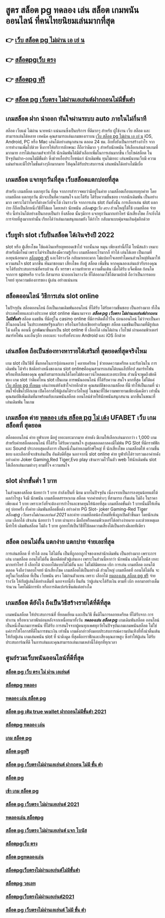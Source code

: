 # สูตร สล็อต pg ทดลอง เล่น สล็อต  เกมพนันออนไลน์ ที่คนไทยนิยมเล่นมากที่สุด

## 👉 [เว็บ สล็อต pg ไม่ผ่าน เอ เย่ น](https://finasteride365.com/new-slot-pg/)
## 👉 [สล็อตpgเว็บ ตรง](https://finasteride365.com/new-slot-pg/)
## 👉 [สล็อตpg ฟรี](https://finasteride365.com/new-slot-pg/)
## 👉 [สล็อต pg เว็บตรง ไม่ผ่านเอเย่นต์ฝากถอนไม่มีขั้นต่ํา](https://finasteride365.com/new-slot-pg/)

## เกมสล็อต ฝาก   นำออก ทันใจผ่านระบบ auto ภายในไม่กี่นาที 

สล็อต เว็บแม่ ไม่ผ่าน นายหน้า แน่นอนซึ่งเป็นบริการ ที่ดีมากๆ  สำหรับ ผู้ใช้งาน เว็บ สล็อต  และสามารถเล่นได้หลาย เทคนิค  คุณสามารถเล่นเกมของเราบน [เว็บ สล็อต pg ไม่ผ่าน เอ เย่ น](https://finasteride365.com/new-slot-pg/) iOS, Android, PC หรือ Mac เล่นได้อย่างสนุกสนาน ตลอด 24 ชม. อีกทั้งยังเป็นการสร้างกำไร จากการทำงานเพิ่มไปด้วย ซึ่งการให้บริการลักษณะ ก็ถือว่าดีมาก ๆ สำหรับนักพนัน ให้เลือกเล่นด้วยเกมที่มากมาย การได้เล่นเกมส์จะทำให้  นักเดิมพันได้มีตัวเลือกเพิ่มในการเล่นมากขึ้น  เว็บไซค์สล็อต ในปัจจุบันฝาก-ถอนไม่มีขั้นต่ำ ซึ่งช่วยเอื้อประโยชน์แก่  นักเดิมพัน ทุนไม่เยอะ เล่นพนันบนเว็บมี ความแม่นยำและมีโปรโมชั่นต่างๆอีกมากมาย ให้คุณได้รับประสบการณ์  เล่นพนันได้อย่างไม่มีเบื่อ

##  เกมสล็อต แจกทุกวันที่สุด เว็บสล็อตแตกบ่อยที่สุด

สำหรับ เกมสล็อต แตกทุกวัน ที่สุด จากการสำรวจพบว่ามีอยู่ในค่าย เกมสล็อตเกือบแทบทุกค่าย โดย เกมสล็อต แตกทุกวัน  มักจะเป็นที่ความสนใจ และได้รับ ได้รับความชื่นชอบ เจากนักเดิมพัน  เป็นอย่างมาก  เพราะไม่ว่าใครก็ต่างหวังที่จะได้ เงินรางวัล  จากการเล่น slot กันทั้งนั้น การเลือกเล่น slot แตกง่าย  ก็ถือเป็นอีกหนึ่งวิธีที่ได้ผล โดยเหล่า นักพนัน *สล็อตpgเว็บ ตรง*  ส่วนใหญ่ได้ใช้ เกมสล็อต จ่ายจริง นี้ทำเงินได้อย่างเป็นกอบเป็นกำ ยิ่งสล็อต นั้นๆมีการ แจกทุกวันมากเท่าไหร่  นักเสี่ยงโชค ก็จะยิ่งได้ การจ่ายที่สูงมากเท่านั้น เรียกได้ว่าเล่นเกมสนุกแถมยัง ได้กำไร  กลับมาแบบคุ้มจนเกินคุ้มอีกด้วย


## เว็บยูฟ่า slot  เว็บปั่นสล็อต ได้เงินจริงปี 2022

 slot หรือ ตู้เสี่ยงโชค ใช้แค่เงินเหรียญหยอดเข้าไป จากนั้นกด  หมุน  เพียงเท่านี้ก็ได้ โบนัสแล้ว เหมาะสำหรับมือใหม่  เพราะไม่จำเป็นต้องมีความรู้เรื่อง เกมสล็อตอะไรมากก็ ทำได้ เล่นได้เลย เป็นเกมที่ลงทุนน้อยมาก [สล็อตpg ฟรี](https://finasteride365.com/new-slot-pg/) และได้รางวัล กลับมาเยอะมาก ไม่แปลกใจเลยทำไมคนส่วนใหญ่หันมาให้ความสนใจ slot มากขึ้น หันมาชอบมา เสี่ยงโชค กับตู้ สล็อต เพิ่มขึ้น หากคุณลองเล่นแล้วรับรองคุณจะได้รับประสบการณ์ที่ครบถ้วน ทั้ง หรรษา ความท้าทาย ความตื่นเต้น เมื่อได้รับ แจ็คพ็อต ก้อนโต จากการ  spinหรือ รางวัล  ก็สามารถ  นำออกเงินรางวัล ที่ได้ออกมาใช้ได้ตามปกติ ถือว่าเป็นการตอบโจทย์ ทุกความต้องการของ ผู้เล่น อย่างแน่นอน 


## สล็อตออนไลน์  วิธีการเล่น slot online 

ในปัจจุบัน สล็อตออนไลน์ ถือเป็นเกมเดิมพันออนไลน์  ที่ได้รับ ได้รับความชื่นชอบ เป็นอย่างมาก ทั้งในประเทศไทยและต่างประเทศ slot online พัฒนามาจาก ***สล็อต pg เว็บตรง ไม่ผ่านเอเย่นต์ฝากถอนไม่มีขั้นต่ํา*** สล็อต  แมชชีน ที่มีอยู่ใน casino online   ที่มีการติดตั้งไว้ใน บ่อนออนไลน์ ไม่ว่าจะเป็นคาสิโนออนไลน์   ในประเทศสหรัฐอเมริกา หรือในทวีปเอเชียอย่างกัมพูชา สล็อต  แมชชีนเป็นเกมที่มีรูปผลไม้ แต่ใน ตอนนี้  ถูกพัฒนาขึ้นมาเป็น  slot online  ที่ เลือกได้ เล่นได้ผ่าน เว็บไซต์  ผ่านคอมพิวเตอร์  สมาร์ทโฟน  และอื่นๆอีก เยอะแยะ รองรับทั้งระบบ Android และ iOS อีกด้วย


## เล่นสล็อต ถือเป็นช่องทางหารายได้เสริมที่ สุดยอดที่สุดจริงไหม

เกม slot เป็นวิธีที่ ชั้นยอดในการ{ผ่อนคลาย | คลายเครียด | ช่วยลดความเครียด และรับเงินใน การเดิมพัน ได้จริง ข้อดีอย่างหนึ่งของเกม slot onlineคือคุณสามารถเล่นได้บนแล็ปท็อป สมาร์ทโฟน หรือแท็บเล็ตของคุณ คุณยังสามารถเล่นได้โดยไม่ต้องดาวน์โหลดและลงทะเบียน ส่วนนี้จะพูดถึงข้อดีของ เกม slot ว่าดีแค่ไหน  slot เป็นเกม การพนันออนไลน์ ที่ได้รับความ สนใจ มากที่สุด  ไม่ได้แค่ [เว็บ สล็อต pg ทั้งหมด](https://finasteride365.com/new-slot-pg/) เล่นง่ายแต่ยังเข้าใจง่ายอีกด้วย คุณสมบัติของเกมสล็อต ที่มี ทำให้เป็นเกมที่ น่าสนใจยิ่งขึ้นไปอีกเกม เปิดโอกาสให้ผู้เล่นได้รางวัลใหญ่ ในขณะที่ใช้ความพยายามเพียงนิดเดียว เท่านั้น คุณสมบัติเพิ่มเติมที่มาพร้อมกับเกมพนันสล็อต  ออนไลน์ช่วยให้นักพนันสนุกสนาน มากขึ้นในขณะที่ เล่นเดิมพัน ในเกม


##   เกมสล็อต ค่าย  [ทดลอง เล่น สล็อต pg ไม่ เด้ง](https://finasteride365.com/new-slot-pg/) UFABET  เว็บ  เกมสล็อตที่ สุดยอด

สล็อตออนไลน์  ค่าย ยูฟ่าเบท  มีอยู่ เยอะแยะมากมาย  ค่ายดัง มีเกมให้เลือกเล่นมากกว่า เ 1,000 เกม สำหรับค่ายสล็อตออนไลน์ ที่ได้รับ  ได้รับความสนใจ สูงสุดตลอดกาลคงมีไม่พ้น PG Slot ที่มีกราฟฟิก และ Sound ประกอบสุดอลังการ เป็นหนึ่งในค่ายเกมยักษ์ใหญ่ ที่ นักเสี่ยงโชค  เกมสล็อตให้ ความชื่นชอบ และเลือกที่จะเข้าเล่นเป็น อันดับดีที่สุด นอกจากนี้ slot online ค่าย ยูฟ่ายังได้รวบรวมเอาค่ายดัง อย่างค่าย Joker Gaming,Red Tiger,Evo play เข้ามารวมไว้ในตัว web  ให้นักเดิมพัน  slot  ได้เลือกเล่นเกมต่างๆ ตามที่ใจ ความสนใจ  

##  slot  ฝากขั้นต่ำ 1 บาท 

ในส่วนของสล็อต  น้อยกว่า   1 บาท กำลังเป็นที่ นิยม มากในปัจจุบัน เนื่องจากเป็นการลงทุนน้อยแต่ได้ผลกำไรสูง จึงมี นักพนัน   เกมสล็อตสรรหาเกม สล็อต จากค่ายต่างๆ ที่สามารถ  เริ่มเล่น ไม่ถึง  ในราคาเพียงแค่ 1 บาท เพราะหวังที่จะต้องการกำไรและขาดทุนให้น้อยที่สุด  เกมสล็อตขั้นต่ำ   1 บาทนั้นมีให้เห็นอยู่ บ่อยครั้ง  ทั้งค่าย เดิมพันสล็อตชื่อดัง อย่างค่าย PG Slot- joker Gaming-Red Tiger *สล็อตpg เว็บตรงไม่ผ่านเอเย่นต์ 2021* และค่าย เกมสล็อตน้องใหม่ที่เพิ่งถูกเปิดตัวขึ้นมา โดยนักเล่นเกม   เลือกได้ เข้าเล่น น้อยกว่า  1 บาท ผ่านทาง มือถือหรือคอมพิวเตอร์ได้อย่างง่ายดาย และด้วยเหตุผลนี้ทำให้ เดิมพันสล็อต ไม่ถึง  1 บาท ถูกยกให้เป็นวิธีที่ใช้ลดความเสี่ยงได้เป็นอย่างดีเลยทีเดียว


## สล็อต ถอนไม่อั้น แตกง่าย แตกบ่าย จ่ายเอะที่สุด

การเล่นสล็อต ที่ ทำได้ ถอน ได้ไม่อั้น  เป็นที่ถูกอกถูกใจของเหล่านักเดิมพัน  เป็นอย่างมาก เพราะการเล่น เกมสล็อต ถอนได้ไม่อั้น  มีผลดีต่อตัวผู้เล่นเอง เพราะในส่วนนี้หากว่า นักพนัน  เล่นได้โบนัส เยอะมากเท่าไหร่ ก็ เลือกได้   นำออกได้แบบได้ไม่อั้น และ ไม่ไม่ลิมิตยอด เบิก  การเล่น เกมสล็อต  ถอนได้ตลอด จึงถือว่าตอบโจทย์ นักเสี่ยงโชค  เกมสล็อตได้เป็นอย่างดี ส่วนใหญ่  เกมสล็อตที่ ถอนได้ไม่อั้น จะอยู่ในเว็บสล็อต ที่เป็น  เว็บพนัน ตรง    ไม่ผ่านตัวแทน เพราะ เลือกได้ [ทดลองเล่น สล็อต pg ฟรี](https://finasteride365.com/new-slot-pg/) จ่ายรางวัล ให้กับผู้เล่นได้อย่างเต็มที่ นอกจากนี้ยัง ยืนยัน  ว่าผู้เล่นจะได้รับเงิน ตามที่ เบิก ออกมาอย่างเต็มจำนวน โดยไม่มีการหัก หรือการคิดเปอร์เซ็นต์แต่อย่างใด 


##  เกมสล็อต ดียังไง ถึงเป็นวิธีสร้างรายได้ที่ดีที่สุด 

เกมพนันสล็อต ให้ประสบการณ์ที่ ที่ยอดเยี่ยม  และเป็นวิธี ชั้นดีในการคลายเครียด ที่ได้รับจาก การทำงาน หรือหาเวลาพักผ่อนหลังจากเหนื่อยมาทั้งวัน  ***ทดลองเล่น สล็อต pg*** เกมเดิมพันสล็อต ออนไลน์เป็นหนึ่งในเกมการพนัน ที่ได้รับ การสนใจจากผู้คนทุกเพศทุกวัยในปัจจุบันเกมเกมพนันสล็อต  ไม่ใช่แค่การให้โอกาสที่ดีในการชนะเงิน เท่านั้น เกมดังกล่าวยังมอบประสบการณ์ความบันเทิงที่ทั้งน่าตื่นเต้น ให้กับผู้เล่น  เกมเล่นพนัน slot ที่ น่าดึงดูด ที่สุดคือกราฟิกและเสียงคุณภาพสูง ซึ่งทำให้ผู้เล่น ได้รับประสบการ์ณที่ดี ในการเล่นและคุณสามารถเล่นเกมเหล่านี้ได้ทุกที่ทุกเวลา 


## ศูนย์รวมเว็บพนันออนไลน์ที่ดีที่สุด

### [สล็อต pg เว็บ ตรง ไม่ ผ่าน เอเย่นต์](https://atom.io/themes/สมัคร%20โปร%20สล็อตpg%20เว็บตรง%20ไม่ผ่านเอเย่นต์%20ปลอดภัยชัวร์)
### [สล็อตpg ทดลอง](https://atom.io/themes/สมัคร%20สล็อต%20pg%20โอน%20ผ่าน%20วอ%20เลท%20ไม่มี%20ขั้นต่ำ%20เว็บตรง%20ไม่ผ่านเอเย่นต์%20ปลอดภัยชัวร์)
### [ทดลอง เล่น สล็อต pg](https://atom.io/themes/สมัคร%20สล็อต%20pg%20เว็บตรงไม่ผ่านเอเย่นต์%20ฝากถอน%20ไม่มี%20ขั้น%20ต่ำ%20เว็บตรง%20ไม่ผ่านเอเย่นต์%20ปลอดภัยชัวร์)
### [สล็อต pg เติม true wallet ฝากถอนไม่มีขั้นต่ํา 2021](https://atom.io/themes/สมัคร%20ufabet888%20สล็อต%20pg%20เว็บตรง%20ไม่ผ่านเอเย่นต์%20ปลอดภัยชัวร์)
### [สล็อตpg ทดลอง เล่น](https://atom.io/themes/สมัคร%20รีวิว%20สล็อต%20pg%20เว็บตรง%20ไม่ผ่านเอเย่นต์%20ปลอดภัยชัวร์)
### [เกม สล็อต pg](https://atom.io/themes/สมัคร%20สล็อตpg%20true%20wallet%20เว็บตรง%20ไม่ผ่านเอเย่นต์%20ปลอดภัยชัวร์)
### [สล็อต pgฟรี](https://atom.io/themes/สมัคร%204x4%20สล็อต%20pg%20เว็บตรง%20ไม่ผ่านเอเย่นต์%20ปลอดภัยชัวร์)
### [สล็อต pg เว็บตรงไม่ผ่านเอเย่นต์ ฝากถอน ไม่มี ขั้น ต่ํา](https://atom.io/themes/สมัคร%20สล็อต%20pg%20ฝากถอน%20ไม่มี%20ขั้นต่ํา%20เว็บตรง%20ไม่ผ่านเอเย่นต์%20ปลอดภัยชัวร์)
### [สล็อต pg](https://atom.io/themes/สมัคร%20โปรแกรม%20สล็อต%20pg%20เว็บตรง%20ไม่ผ่านเอเย่นต์%20ปลอดภัยชัวร์)
### [เข้า เกม สล็อต pg](https://atom.io/themes/สมัคร%20สล็อต%20pg%20logo%20เว็บตรง%20ไม่ผ่านเอเย่นต์%20ปลอดภัยชัวร์)
### [สล็อต pg เว็บตรง ไม่ผ่านเอเย่นต์ 2021](https://atom.io/themes/สมัคร%20สล็อต%20pg%20ไม่มีขั้นต่ำ%20เว็บตรง%20ไม่ผ่านเอเย่นต์%20ปลอดภัยชัวร์)
### [ทดลองเล่น สล็อตpg](https://atom.io/themes/สมัคร%20โหลด%20สล็อตpg%20เว็บตรง%20ไม่ผ่านเอเย่นต์%20ปลอดภัยชัวร์)
### [สล็อต pg เว็บตรง ไม่ผ่านเอเย่นต์ แจก โบนัส](https://atom.io/themes/สมัคร%20สล็อตpg%20ทดลองเล่นฟรี%20ถอนได้%20เว็บตรง%20ไม่ผ่านเอเย่นต์%20ปลอดภัยชัวร์)
### [สล็อตpgเว็บ ตรง](https://atom.io/themes/สมัคร%20เว็บ%20สล็อต%20pg%20แตก%20ง่าย%20วอ%20ล%20เล็%20ต%20เว็บตรง%20ไม่ผ่านเอเย่นต์%20ปลอดภัยชัวร์)
### [สล็อต pgทดลองเล่น](https://atom.io/themes/สมัคร%20สล็อต%20pg%20โปร%2050%20ถอนไม่อั้น%20เว็บตรง%20ไม่ผ่านเอเย่นต์%20ปลอดภัยชัวร์)
### [สล็อตpgเว็บตรงไม่ผ่านเอเย่นต์ไม่มีขั้นต่ํา](https://atom.io/themes/สมัคร%20สล็อตสาวถ้ํา%20สล็อตpg%20เว็บตรง%20ไม่ผ่านเอเย่นต์%20ปลอดภัยชัวร์)
### [สล็อตpg วอเลท](https://atom.io/themes/สมัคร%20สล็อตpg%20เกมใหม่%20เว็บตรง%20ไม่ผ่านเอเย่นต์%20ปลอดภัยชัวร์)
### [สล็อตpgเว็บตรงไม่ผ่านเอเย่นต์2021](https://atom.io/themes/สมัคร%20สล็อต%20pg%20ฝาก%2029%20รับ%20100%20ถอน%20ไม่%20อั้น%20เว็บตรง%20ไม่ผ่านเอเย่นต์%20ปลอดภัยชัวร์)
### [สล็อต pg เว็บตรงไม่ผ่านเอเย่นต์ ไม่มี ขั้น ต่ํา](https://atom.io/themes/สมัคร%20ดาวน์โหลด%20โปรแกรม%20แฮก%20สล็อต%20pg%20ฟรี2022%20เว็บตรง%20ไม่ผ่านเอเย่นต์%20ปลอดภัยชัวร์)